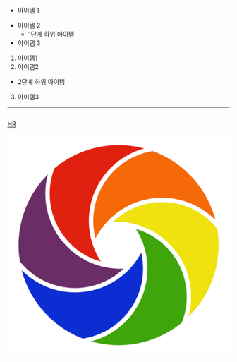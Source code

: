 - 아이템 1 
+ 아이템 2
  - 1단계 하위 아이템
+ 아이템 3
1. 아이템1
2. 아이템2
 + 2단계 하위 아이템
3. 아이템3

---
***

[HR](https://www.naver.com)

![마크](https://github.com/dosam267/eHRGit0208/blob/master/Vanamo_Logo.png)
